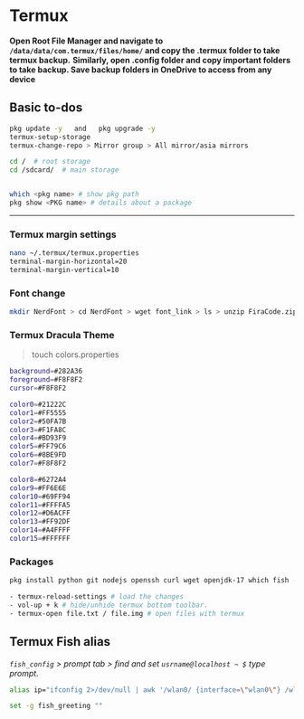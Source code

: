 # Termux

**Open Root File Manager and navigate to `/data/data/com.termux/files/home/` and copy the .termux folder to take termux backup.**
**Similarly, open .config folder and copy important folders to take backup. Save backup folders in OneDrive to access from any device**

## Basic to-dos

```bash
pkg update -y   and   pkg upgrade -y
termux-setup-storage
termux-change-repo > Mirror group > All mirror/asia mirrors

cd /  # root storage 
cd /sdcard/  # main storage


which <pkg name> # show pkg path
pkg show <PKG name> # details about a package
```

___

### Termux margin settings

```bash
nano ~/.termux/termux.properties
terminal-margin-horizontal=20
terminal-margin-vertical=10
```

### Font change

```bash
mkdir NerdFont > cd NerdFont > wget font_link > ls > unzip FiraCode.zip > rename mv font.ttf ~/.termux
```

### Termux Dracula Theme

>touch colors.properties

```bash
background=#282A36
foreground=#F8F8F2
cursor=#F8F8F2

color0=#21222C
color1=#FF5555
color2=#50FA7B
color3=#F1FA8C
color4=#BD93F9
color5=#FF79C6
color6=#8BE9FD
color7=#F8F8F2

color8=#6272A4
color9=#FF6E6E
color10=#69FF94
color11=#FFFFA5
color12=#D6ACFF
color13=#FF92DF
color14=#A4FFFF
color15=#FFFFFF
```

### Packages

```bash
pkg install python git nodejs openssh curl wget openjdk-17 which fish -y # alias cat = bat
```

```bash
- termux-reload-settings # load the changes
- vol-up + k # hide/unhide termux bottom toolbar.
- termux-open file.txt / file.img # open files with termux
```

## Termux Fish alias

_`fish_config` > prompt tab > find and set `usrname@localhost ~ $` type prompt._

```bash
alias ip="ifconfig 2>/dev/null | awk '/wlan0/ {interface=\"wlan0\"} /wlan1/ {interface=\"wlan1\"} /inet / && \$2 !~ /127.0.0.1/ {print interface \": \" \$2}'"

set -g fish_greeting ""

```
